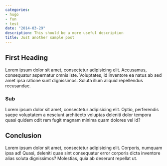 ```yaml
---
categories:
- hugo
- fun
- test
date: "2014-03-29"
description: This should be a more useful description
title: Just another sample post
---
```


## First Heading

Lorem ipsum dolor sit amet, consectetur adipisicing elit. Accusamus, consequatur aspernatur omnis iste. Voluptates, id inventore ea natus ab sed amet ipsa ratione sunt dignissimos. Soluta illum aliquid repellendus recusandae.

### Sub

Lorem ipsum dolor sit amet, consectetur adipisicing elit. Optio, perferendis saepe voluptatem a nesciunt architecto voluptas deleniti dolor tempora quasi quidem odit rem fugit magnam minima quam dolores vel id?

## Conclusion

Lorem ipsum dolor sit amet, consectetur adipisicing elit. Corporis, numquam ipsa ad! Quasi, deleniti quae sint consequatur error corporis dicta inventore alias soluta dignissimos? Molestias, quia ab deserunt repellat ut.
